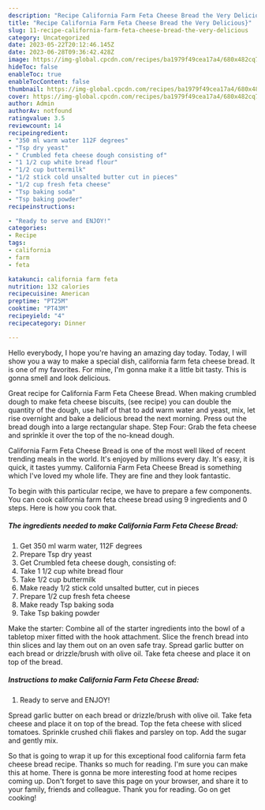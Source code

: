```yaml
---
description: "Recipe California Farm Feta Cheese Bread the Very Delicious}"
title: "Recipe California Farm Feta Cheese Bread the Very Delicious}"
slug: 11-recipe-california-farm-feta-cheese-bread-the-very-delicious
category: Uncategorized
date: 2023-05-22T20:12:46.145Z
date: 2023-06-28T09:36:42.428Z
image: https://img-global.cpcdn.com/recipes/ba1979f49cea17a4/680x482cq70/california-farm-feta-cheese-bread-recipe-main-photo.jpg
hideToc: false
enableToc: true
enableTocContent: false
thumbnail: https://img-global.cpcdn.com/recipes/ba1979f49cea17a4/680x482cq70/california-farm-feta-cheese-bread-recipe-main-photo.jpg
cover: https://img-global.cpcdn.com/recipes/ba1979f49cea17a4/680x482cq70/california-farm-feta-cheese-bread-recipe-main-photo.jpg
author: Admin
authorAv: notfound
ratingvalue: 3.5
reviewcount: 14
recipeingredient:
- "350 ml warm water 112F degrees"
- "Tsp dry yeast"
- " Crumbled feta cheese dough consisting of"
- "1 1/2 cup white bread flour"
- "1/2 cup buttermilk"
- "1/2 stick cold unsalted butter cut in pieces"
- "1/2 cup fresh feta cheese"
- "Tsp baking soda"
- "Tsp baking powder"
recipeinstructions:

- "Ready to serve and ENJOY!"
categories:
- Recipe
tags:
- california
- farm
- feta

katakunci: california farm feta 
nutrition: 132 calories
recipecuisine: American
preptime: "PT25M"
cooktime: "PT43M"
recipeyield: "4"
recipecategory: Dinner

---
```



Hello everybody, I hope you're having an amazing day today. Today, I will show you a way to make a special dish, california farm feta cheese bread. It is one of my favorites. For mine, I'm gonna make it a little bit tasty. This is gonna smell and look delicious.

Great recipe for California Farm Feta Cheese Bread. When making crumbled dough to make feta cheese biscuits, (see recipe) you can double the quantity of the dough, use half of that to add warm water and yeast, mix, let rise overnight and bake a delicious bread the next morning. Press out the bread dough into a large rectangular shape. Step Four: Grab the feta cheese and sprinkle it over the top of the no-knead dough.

California Farm Feta Cheese Bread is one of the most well liked of recent trending meals in the world. It's enjoyed by millions every day. It's easy, it is quick, it tastes yummy. California Farm Feta Cheese Bread is something which I've loved my whole life. They are fine and they look fantastic.


To begin with this particular recipe, we have to prepare a few components. You can cook california farm feta cheese bread using 9 ingredients and 0 steps. Here is how you cook that.

<!--inarticleads1-->

##### The ingredients needed to make California Farm Feta Cheese Bread:

1. Get 350 ml warm water, 112F degrees
1. Prepare Tsp dry yeast
1. Get  Crumbled feta cheese dough, consisting of:
1. Take 1 1/2 cup white bread flour
1. Take 1/2 cup buttermilk
1. Make ready 1/2 stick cold unsalted butter, cut in pieces
1. Prepare 1/2 cup fresh feta cheese
1. Make ready Tsp baking soda
1. Take Tsp baking powder


Make the starter: Combine all of the starter ingredients into the bowl of a tabletop mixer fitted with the hook attachment. Slice the french bread into thin slices and lay them out on an oven safe tray. Spread garlic butter on each bread or drizzle/brush with olive oil. Take feta cheese and place it on top of the bread. 

<!--inarticleads2-->

##### Instructions to make California Farm Feta Cheese Bread:


1. Ready to serve and ENJOY!

Spread garlic butter on each bread or drizzle/brush with olive oil. Take feta cheese and place it on top of the bread. Top the feta cheese with sliced tomatoes. Sprinkle crushed chili flakes and parsley on top. Add the sugar and gently mix. 

So that is going to wrap it up for this exceptional food california farm feta cheese bread recipe. Thanks so much for reading. I'm sure you can make this at home. There is gonna be more interesting food at home recipes coming up. Don't forget to save this page on your browser, and share it to your family, friends and colleague. Thank you for reading. Go on get cooking!
